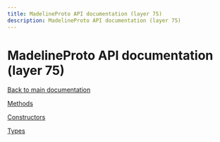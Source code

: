 ```yaml
---
title: MadelineProto API documentation (layer 75)
description: MadelineProto API documentation (layer 75)
---
```

# MadelineProto API documentation (layer 75)  

[Back to main documentation](..)  


[Methods](methods/)

[Constructors](constructors/)

[Types](types/)